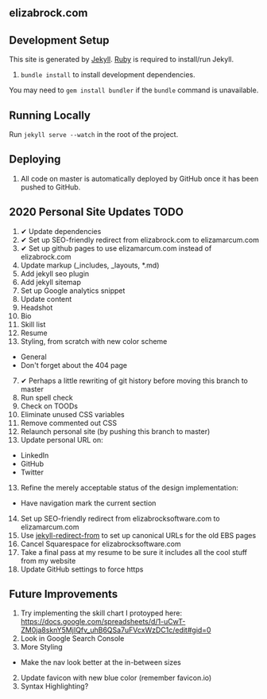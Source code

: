 elizabrock.com
--------------

## Development Setup

This site is generated by [Jekyll](http://jekyllrb.com/). [Ruby](https://www.ruby-lang.org) is required to install/run Jekyll.

1. `bundle install` to install development dependencies.

You may need to `gem install bundler` if the `bundle` command is unavailable.

## Running Locally

Run `jekyll serve --watch` in the root of the project.


## Deploying

1. All code on master is automatically deployed by GitHub once it has been pushed to GitHub.

## 2020 Personal Site Updates TODO

1. ✔ Update dependencies
2. ✔ Set up SEO-friendly redirect from elizabrock.com to elizamarcum.com
3. ✔ Set up github pages to use elizamarcum.com instead of elizabrock.com
5. Update markup (\_includes, \_layouts, \*.md)
6. Add jekyll seo plugin
7. Add jekyll sitemap
8. Set up Google analytics snippet
9. Update content
  1. Headshot
  2. Bio
  3. Skill list
  4. Resume
6. Styling, from scratch with new color scheme
  * General
  * Don't forget about the 404 page
7. ✔ Perhaps a little rewriting of git history before moving this branch to master
8. Run spell check
9. Check on TOODs
10. Eliminate unused CSS variables
11. Remove commented out CSS
12. Relaunch personal site (by pushing this branch to master)
4. Update personal URL on:
  * LinkedIn
  * GitHub
  * Twitter
13. Refine the merely acceptable status of the design implementation:
  *  Have navigation mark the current section
14. Set up SEO-friendly redirect from elizabrocksoftware.com to elizamarcum.com
15. Use [jekyll-redirect-from](https://rubygems.org/gems/jekyll-redirect-from) to set up canonical URLs for the old EBS pages
16. Cancel Squarespace for elizabrocksoftware.com
17. Take a final pass at my resume to be sure it includes all the cool stuff from my website
18. Update GitHub settings to force https

## Future Improvements

1. Try implementing the skill chart I protoyped here: https://docs.google.com/spreadsheets/d/1-uCwT-ZM0ja8sknY5MjIQfv_uhB6QSa7uFVcxWzDC1c/edit#gid=0
1. Look in Google Search Console
2. More Styling
  * Make the nav look better at the in-between sizes
2. Update favicon with new blue color (remember favicon.io)
3. Syntax Highlighting?
